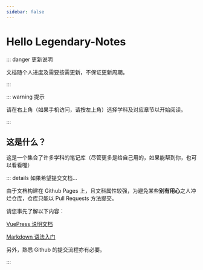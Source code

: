 ```yaml
---
sidebar: false
---
```


# Hello Legendary-Notes

::: danger 更新说明

文档随个人进度及需要按需更新，不保证更新周期。

:::

::: warning 提示

请在右上角（如果手机访问，请按左上角）选择学科及对应章节以开始阅读。

:::

## 这是什么？

这是一个集合了许多学科的笔记库（尽管更多是给自己用的，如果能帮到你，也可以看看喔）

::: details 如果希望提交文档...

由于文档构建在 Github Pages 上，且文科属性较强，为避免某些<strong>别有用心</strong>之人冲烂仓库，仓库只能以 Pull Requests 方法提交。

请您事先了解以下内容：

[VuePress 说明文档](https://vuepress.vuejs.org/zh/)

[Markdown 语法入门](https://markdown.com.cn/basic-syntax/)

另外，熟悉 Github 的提交流程亦有必要。

:::